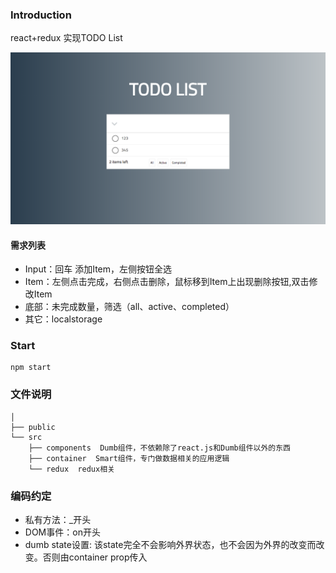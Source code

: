 ### Introduction
react+redux 实现TODO List

![](./public/image/demo.png)
#### 需求列表
* Input：回车 添加Item，左侧按钮全选
* Item：左侧点击完成，右侧点击删除，鼠标移到Item上出现删除按钮,双击修改Item
* 底部：未完成数量，筛选（all、active、completed）
* 其它：localstorage

### Start
```
npm start
```

### 文件说明
```
│     
├── public
└── src
    ├── components  Dumb组件，不依赖除了react.js和Dumb组件以外的东西
    ├── container  Smart组件，专门做数据相关的应用逻辑
    └── redux  redux相关
```

### 编码约定
* 私有方法：_开头
* DOM事件：on开头
* dumb state设置: 该state完全不会影响外界状态，也不会因为外界的改变而改变。否则由container prop传入